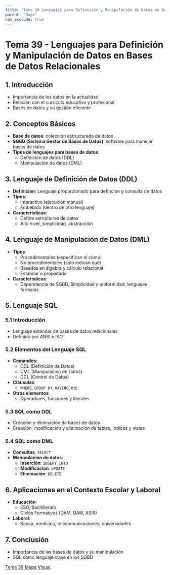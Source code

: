 ```yaml
---
title: "Tema 39 Lenguajes para Definición y Manipulación de Datos en Bases de Datos Relacionales"
parent: "Maps"
nav_exclude: true
---
```


# Tema 39 - Lenguajes para Definición y Manipulación de Datos en Bases de Datos Relacionales

## 1. Introducción
- Importancia de los datos en la actualidad
- Relación con el currículo educativo y profesional
- Bases de datos y su gestión eficiente

## 2. Conceptos Básicos
- **Base de datos**: colección estructurada de datos
- **SGBD (Sistema Gestor de Bases de Datos)**: software para manejar bases de datos
- **Tipos de lenguajes para bases de datos**:
  - Definición de datos (DDL)
  - Manipulación de datos (DML)

## 3. Lenguaje de Definición de Datos (DDL)
- **Definicion**: Lenguaje proporcionado para defincion y consulta de datos
- **Tipos**:
  - Interactivo (ejecución manual)
  - Embebido (dentro de otro lenguaje)
- **Características**:
  - Define estructuras de datos
  - Alto nivel, simplicidad, abstracción

## 4. Lenguaje de Manipulación de Datos (DML)
- **Tipos**:
  - Procedimentales (especifican el cómo)
  - No procedimentales (solo indican qué)
  - Basados en álgebra y cálculo relacional
  - Estándar o propietario
- **Características**:
  - Dependencia de SGBD, Simplicidad y uniformidad, lenguajes formales

## 5. Lenguaje SQL
### 5.1 Introducción
- Lenguaje estándar de bases de datos relacionales
- Definido por ANSI e ISO

### 5.2 Elementos del Lenguaje SQL
- **Comandos**:
  - DDL (Definición de Datos)
  - DML (Manipulación de Datos)
  - DCL (Control de Datos)
- **Cláusulas**:
  - `WHERE`, `GROUP BY`, `HAVING`, etc.
- **Otros elementos**:
  - Operadores, funciones y literales

### 5.3 SQL como DDL
- Creación y eliminación de bases de datos
- Creación, modificación y eliminación de tablas, índices y vistas

### 5.4 SQL como DML
- **Consultas**: `SELECT`
- **Manipulación de datos**:
  - **Inserción**: `INSERT INTO`
  - **Modificación**: `UPDATE`
  - **Eliminación**: `DELETE`

## 6. Aplicaciones en el Contexto Escolar y Laboral
- **Educación**:
  - ESO, Bachillerato
  - Ciclos Formativos (DAM, DAW, ASIR)
- **Laboral**:
  - Banca, medicina, telecomunicaciones, universidades

## 7. Conclusión
- Importancia de las bases de datos y su manipulación
- SQL como lenguaje clave en los SGBD

[Tema 39 Mapa Visual](tema39map.html).